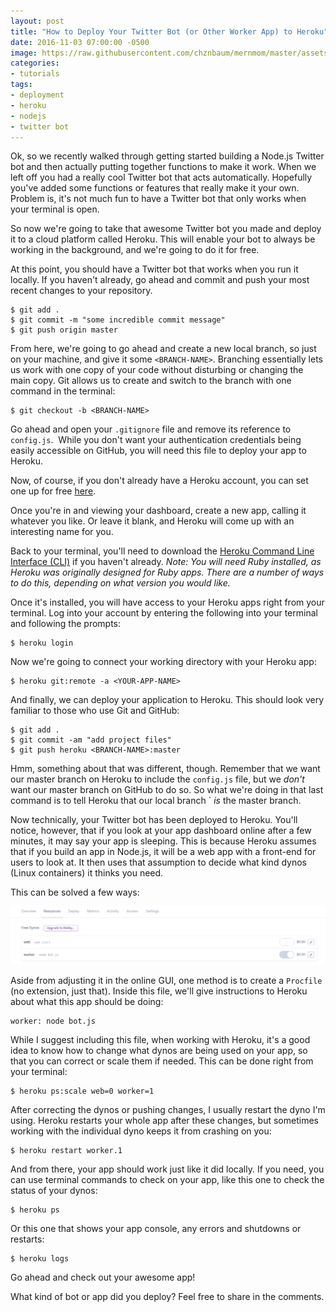 ```yaml
---
layout: post
title: "How to Deploy Your Twitter Bot (or Other Worker App) to Heroku"
date: 2016-11-03 07:00:00 -0500
image: https://raw.githubusercontent.com/chznbaum/mernmom/master/assets/Screenshot-from-2016-10-30-14-12-08.png
categories:
- tutorials
tags:
- deployment
- heroku
- nodejs
- twitter bot
---
```

Ok, so we recently walked through getting started building a Node.js Twitter bot and then actually putting together functions to make it work. When we left off you had a really cool Twitter bot that acts automatically. Hopefully you've added some functions or features that really make it your own. Problem is, it's not much fun to have a Twitter bot that only works when your terminal is open.

So now we're going to take that awesome Twitter bot you made and deploy it to a cloud platform called Heroku. This will enable your bot to always be working in the background, and we're going to do it for free.

At this point, you should have a Twitter bot that works when you run it locally. If you haven't already, go ahead and commit and push your most recent changes to your repository.

    $ git add .
    $ git commit -m "some incredible commit message"
    $ git push origin master

From here, we're going to go ahead and create a new local branch, so just on your machine, and give it some `<BRANCH-NAME>`. Branching essentially lets us work with one copy of your code without disturbing or changing the main copy. Git allows us to create and switch to the branch with one command in the terminal:

    $ git checkout -b <BRANCH-NAME>

Go ahead and open your `.gitignore` file and remove its reference to `config.js`.  While you don't want your authentication credentials being easily accessible on GitHub, you will need this file to deploy your app to Heroku.

Now, of course, if you don't already have a Heroku account, you can set one up for free [here](https://signup.heroku.com).

Once you're in and viewing your dashboard, create a new app, calling it whatever you like. Or leave it blank, and Heroku will come up with an interesting name for you.

Back to your terminal, you'll need to download the [Heroku Command Line Interface (CLI)](https://devcenter.heroku.com/articles/heroku-command-line) if you haven't already. *Note: You will need Ruby installed, as Heroku was originally designed for Ruby apps. There are a number of ways to do this, depending on what version you would like.*

Once it's installed, you will have access to your Heroku apps right from your terminal. Log into your account by entering the following into your terminal and following the prompts:

    $ heroku login

Now we're going to connect your working directory with your Heroku app:

    $ heroku git:remote -a <YOUR-APP-NAME>

And finally, we can deploy your application to Heroku. This should look very familiar to those who use Git and GitHub:

    $ git add .
    $ git commit -am "add project files"
    $ git push heroku <BRANCH-NAME>:master

Hmm, something about that was different, though. Remember that we want our master branch on Heroku to include the `config.js` file, but we *don't* want our master branch on GitHub to do so. So what we're doing in that last command is to tell Heroku that our local branch `<BRANCH-NAME> *is* the master branch.

Now technically, your Twitter bot has been deployed to Heroku. You'll notice, however, that if you look at your app dashboard online after a few minutes, it may say your app is sleeping. This is because Heroku assumes that if you build an app in Node.js, it will be a web app with a front-end for users to look at. It then uses that assumption to decide what kind dynos (Linux containers) it thinks you need.

This can be solved a few ways:

![Heroku web dyno off worker dyno on](https://raw.githubusercontent.com/chznbaum/mernmom/master/assets/Screenshot-from-2016-10-30-14-14-25.png)

Aside from adjusting it in the online GUI, one method is to create a `Procfile` (no extension, just that). Inside this file, we'll give instructions to Heroku about what this app should be doing:

    worker: node bot.js

While I suggest including this file, when working with Heroku, it's a good idea to know how to change what dynos are being used on your app, so that you can correct or scale them if needed. This can be done right from your terminal:

    $ heroku ps:scale web=0 worker=1

After correcting the dynos or pushing changes, I usually restart the dyno I'm using. Heroku restarts your whole app after these changes, but sometimes working with the individual dyno keeps it from crashing on you:

    $ heroku restart worker.1

And from there, your app should work just like it did locally. If you need, you can use terminal commands to check on your app, like this one to check the status of your dynos:

    $ heroku ps

Or this one that shows your app console, any errors and shutdowns or restarts:

    $ heroku logs

Go ahead and check out your awesome app!

What kind of bot or app did you deploy? Feel free to share in the comments.
